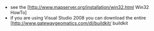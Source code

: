   * see the [http://www.mapserver.org/installation/win32.html Win32 HowTo]                                               
  * if you are using Visual Studio 2008 you can download the entire [http://www.gatewaygeomatics.com/dl/buildkit/ buildkit
